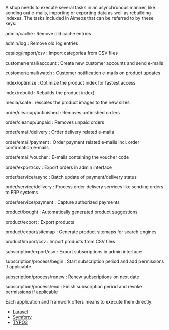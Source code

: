 A shop needs to execute several tasks in an asynchronous manner, like sending out e-mails, importing or exporting data as well as rebuilding indexes. The tasks included in Aimeos that can be referred to by these keys:

admin/cache
: Remove old cache entries

admin/log
: Remove old log entries

catalog/import/csv
: Import categories from CSV files

customer/email/account
: Create new customer accounts and send e-mails

customer/email/watch
: Customer notification e-mails on product updates

index/optimize
: Optimize the product index for fastest access

index/rebuild
: Rebuilds the product index)

media/scale
: rescales the product images to the new sizes

order/cleanup/unfinished
: Removes unfinished orders

order/cleanup/unpaid
: Removes unpaid orders

order/email/delivery
: Order delivery related e-mails

order/email/payment
: Order payment related e-mails incl. order confirmation e-mails

order/email/voucher
: E-mails containing the voucher code

order/export/csv
: Export orders in admin interface

order/service/async
: Batch update of payment/delivery status

order/service/delivery
: Process order delivery services like sending orders to ERP systems

order/service/payment
: Capture authorized payments

product/bought
: Automatically generated product suggestions

product/export
: Export products

product/export/sitemap
: Generate product sitemaps for search engines

product/import/csv
: Import products from CSV files

subscription/export/csv
: Export subscriptions in admin interface

subscription/process/begin
: Start subscription period and add permissions if applicable

subscription/process/renew
: Renew subscriptions on next date

subscription/process/end
: Finish subscription period and revoke permissions if applicable

Each application and framwork offers means to execute them directly:

* [Laravel](../start/laravel/setup.md#cronjobs)
* [Symfony](../start/symfony/setup.md#cronjobs)
* [TYPO3](../start/typo3/setup.md#scheduler)
